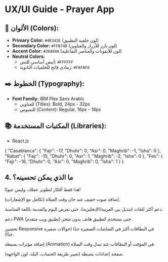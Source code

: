 # UX/UI Guide - Prayer App

## 🎨 الألوان (Colors):

- **Primary Color:** `#4E342E` (لون خلفية التطبيق)
- **Secondary Color:** `#FFB74D` (لون بارز للأزرار والعناوين)
- **Accent Color:** `#26A69A` (لون للأيقونات والعناصر التفاعلية)
- **Neutral Colors:**
  - أبيض أساسي للنص: `#FFFFFF`
  - رمادي فاتح للخلفيات الثانوية: `#FAFAFA`

## ✒️ الخطوط (Typography):

- **Font Family:** IBM Plex Sans Arabic
  - للعناوين (Titles): Bold, 24px - 32px
  - للنصوص (Content): Regular, 16px - 18px

## 📚 المكتبات المستخدمة (Libraries):

- React.js

{
"Casablanca": {
"Fajr": -17,
"Dhuhr": 0,
"Asr": 0,
"Maghrib": -1,
"Isha": 0
},
"Rabat": {
"Fajr": -15,
"Dhuhr": 0,
"Asr": 1,
"Maghrib": -2,
"Isha": 0
},
"Fes": {
"Fajr": -16,
"Dhuhr": 0,
"Asr": 0,
"Maghrib": 0,
"Isha": 1
}
}

## 4. ما الذي يمكن تحسينه؟
هذا فقط أفكار لتطوير عملك، وليس عيوبًا!

إضافة صوت خفيف عند حان وقت الصلاة (تكامل مع الإشعارات).

دعم أكثر للغات (تبديل بين العربية/الإنجليزية)، حتى تعرض اليوم والمدينة باللغة المناسبة.

دعم PWA (تطبيق ويب متقدم) حتى يستخدم كتطبيق هاتف بدون متجر.

تحسين Responsive في البطاقات أكثر في الشاشات الصغيرة جدًا (جوالات صغيرة جدًا).

إضافة مؤثرات بسيطة (Animation) في المؤقت أو البطاقات عند تبدل وقت الصلاة.

صفحة إعدادات بسيطة (تغيير طريقة الحساب، البلد، لون الواجهة).
